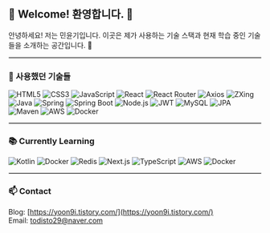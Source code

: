 ## 👋 Welcome! 환영합니다. 🙌

안녕하세요! 저는 민윤기입니다. 
이곳은 제가 사용하는 기술 스택과 현재 학습 중인 기술들을 소개하는 공간입니다. 🙂

<hr style="border: 0.5px solid lightgrey;" />

### 🚀 사용했던 기술들

<style>
  img.tech-icon {
    transition: transform 0.3s ease, box-shadow 0.3s ease;
  }

  img.tech-icon:hover {
    transform: scale(1.1);
    box-shadow: 0px 4px 15px rgba(0, 0, 0, 0.2);
  }
</style>

<p align="left">
  <img class="tech-icon" src="https://img.shields.io/badge/HTML5-E34F26?style=for-the-badge&logo=html5&logoColor=white" alt="HTML5"/>
  <img class="tech-icon" src="https://img.shields.io/badge/CSS3-1572B6?style=for-the-badge&logo=css3&logoColor=white" alt="CSS3"/>
  <img class="tech-icon" src="https://img.shields.io/badge/JavaScript-F7DF1E?style=for-the-badge&logo=javascript&logoColor=black" alt="JavaScript"/>
  <img class="tech-icon" src="https://img.shields.io/badge/React-61DAFB?style=for-the-badge&logo=react&logoColor=white" alt="React"/>
  <img class="tech-icon" src="https://img.shields.io/badge/React_Router-CA4245?style=for-the-badge&logo=react-router&logoColor=white" alt="React Router"/>
  <img class="tech-icon" src="https://img.shields.io/badge/Axios-5A29E4?style=for-the-badge&logo=axios&logoColor=white" alt="Axios"/>
  <img class="tech-icon" src="https://img.shields.io/badge/ZXing-000000?style=for-the-badge" alt="ZXing"/>
  <img class="tech-icon" src="https://img.shields.io/badge/Java-007396?style=for-the-badge&logo=java&logoColor=white" alt="Java"/>
  <img class="tech-icon" src="https://img.shields.io/badge/Spring-6DB33F?style=for-the-badge&logo=spring&logoColor=white" alt="Spring"/>
  <img class="tech-icon" src="https://img.shields.io/badge/Spring_Boot-6DB33F?style=for-the-badge&logo=springboot&logoColor=white" alt="Spring Boot"/>
  <img class="tech-icon" src="https://img.shields.io/badge/Node.js-339933?style=for-the-badge&logo=node.js&logoColor=white" alt="Node.js"/>
  <img class="tech-icon" src="https://img.shields.io/badge/JWT-000000?style=for-the-badge&logo=jsonwebtokens&logoColor=white" alt="JWT"/>
  <img class="tech-icon" src="https://img.shields.io/badge/MySQL-4479A1?style=for-the-badge&logo=mysql&logoColor=white" alt="MySQL"/>
  <img class="tech-icon" src="https://img.shields.io/badge/JPA-6DB33F?style=for-the-badge&logo=hibernate&logoColor=white" alt="JPA"/>
  <img class="tech-icon" src="https://img.shields.io/badge/Maven-C71A36?style=for-the-badge&logo=apache-maven&logoColor=white" alt="Maven"/>
  <img class="tech-icon" src="https://img.shields.io/badge/AWS-232F3E?style=for-the-badge&logo=amazon-aws&logoColor=white" alt="AWS"/>
  <img class="tech-icon" src="https://img.shields.io/badge/Docker-2496ED?style=for-the-badge&logo=docker&logoColor=white" alt="Docker"/>
</p>

<hr style="border: 0.5px solid lightgrey;" />

### 📚 Currently Learning

<p align="left">
  <img class="tech-icon" src="https://img.shields.io/badge/Kotlin-7F52FF?style=for-the-badge&logo=kotlin&logoColor=white" alt="Kotlin"/>
  <img class="tech-icon" src="https://img.shields.io/badge/Docker-2496ED?style=for-the-badge&logo=docker&logoColor=white" alt="Docker"/>
  <img class="tech-icon" src="https://img.shields.io/badge/Redis-DC382D?style=for-the-badge&logo=redis&logoColor=white" alt="Redis"/>
  <img class="tech-icon" src="https://img.shields.io/badge/Next.js-000000?style=for-the-badge&logo=nextdotjs&logoColor=white" alt="Next.js"/>
  <img class="tech-icon" src="https://img.shields.io/badge/TypeScript-3178C6?style=for-the-badge&logo=typescript&logoColor=white" alt="TypeScript"/>
  <img class="tech-icon" src="https://img.shields.io/badge/AWS-232F3E?style=for-the-badge&logo=amazon-aws&logoColor=white" alt="AWS"/>
  <img class="tech-icon" src="https://img.shields.io/badge/Docker-2496ED?style=for-the-badge&logo=docker&logoColor=white" alt="Docker"/>
</p>

<hr style="border: 0.5px solid lightgrey;" />

### 📫 Contact

Blog: [https://yoon9i.tistory.com/](https://yoon9i.tistory.com/) <br>
Email: [todisto29@naver.com](mailto:todisto29@naver.com)
